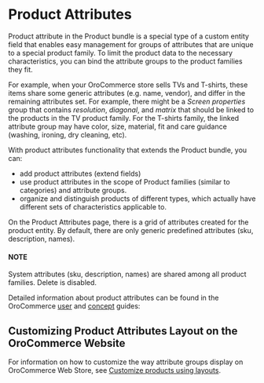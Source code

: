 <a id="bundle-docs-commerce-product-bundle-attributes"></a>

# Product Attributes

Product attribute in the Product bundle is a special type of a custom entity field that enables easy management for groups of attributes that are unique to a special product family. To limit the product data to the necessary characteristics, you can bind the attribute groups to the product families they fit.

For example, when your OroCommerce store sells TVs and T-shirts, these items share some generic attributes (e.g. name, vendor), and differ in the remaining attributes set. For example, there might be a *Screen properties* group that contains *resolution*, *diagonal*, and *matrix* that should be linked to the products in the TV product family. For the T-shirts family, the linked attribute group may have color, size, material, fit and care guidance (washing, ironing, dry cleaning, etc).

With product attributes functionality that extends the Product bundle, you can:

* add product attributes (extend fields)
* use product attributes in the scope of Product families (similar to categories) and attribute groups.
* organize and distinguish products of different types, which actually have different sets of characteristics applicable to.

On the Product Attributes page, there is a grid of attributes created for the product entity. By default, there are only generic predefined attributes (sku, description, names).

#### NOTE
System attributes (sku, description, names) are shared among all product families. Delete is disabled.

Detailed information about product attributes can be found in the OroCommerce [user](../../../user/back-office/products/index.md#user-guide-products-products) and [concept](../../../user/concept-guides/catalog-promotions/product-management/index.md#concept-guides-product-management) guides:

## Customizing Product Attributes Layout on the OroCommerce Website

For information on how to customize the way attribute groups display on OroCommerce Web Store, see [Customize products using layouts](customize-products/index.md#bundle-docs-platform-product-bundle-customize).
